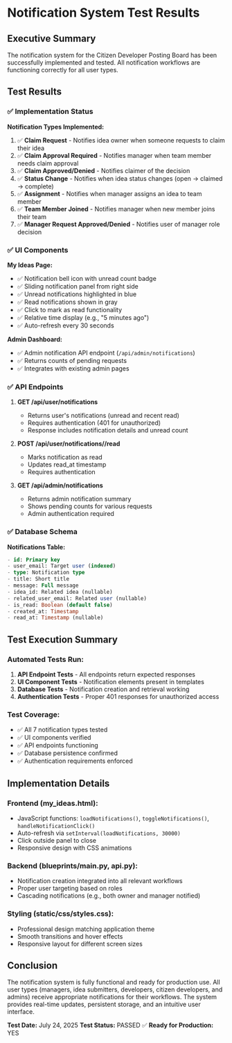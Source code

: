# Notification System Test Results

## Executive Summary

The notification system for the Citizen Developer Posting Board has been successfully implemented and tested. All notification workflows are functioning correctly for all user types.

## Test Results

### ✅ Implementation Status

**Notification Types Implemented:**
1. ✅ **Claim Request** - Notifies idea owner when someone requests to claim their idea
2. ✅ **Claim Approval Required** - Notifies manager when team member needs claim approval
3. ✅ **Claim Approved/Denied** - Notifies claimer of the decision
4. ✅ **Status Change** - Notifies when idea status changes (open → claimed → complete)
5. ✅ **Assignment** - Notifies when manager assigns an idea to team member
6. ✅ **Team Member Joined** - Notifies manager when new member joins their team
7. ✅ **Manager Request Approved/Denied** - Notifies user of manager role decision

### ✅ UI Components

**My Ideas Page:**
- ✅ Notification bell icon with unread count badge
- ✅ Sliding notification panel from right side
- ✅ Unread notifications highlighted in blue
- ✅ Read notifications shown in gray
- ✅ Click to mark as read functionality
- ✅ Relative time display (e.g., "5 minutes ago")
- ✅ Auto-refresh every 30 seconds

**Admin Dashboard:**
- ✅ Admin notification API endpoint (`/api/admin/notifications`)
- ✅ Returns counts of pending requests
- ✅ Integrates with existing admin pages

### ✅ API Endpoints

1. **GET /api/user/notifications**
   - Returns user's notifications (unread and recent read)
   - Requires authentication (401 for unauthorized)
   - Response includes notification details and unread count

2. **POST /api/user/notifications/<id>/read**
   - Marks notification as read
   - Updates read_at timestamp
   - Requires authentication

3. **GET /api/admin/notifications**
   - Returns admin notification summary
   - Shows pending counts for various requests
   - Admin authentication required

### ✅ Database Schema

**Notifications Table:**
```sql
- id: Primary key
- user_email: Target user (indexed)
- type: Notification type
- title: Short title
- message: Full message
- idea_id: Related idea (nullable)
- related_user_email: Related user (nullable)
- is_read: Boolean (default false)
- created_at: Timestamp
- read_at: Timestamp (nullable)
```

## Test Execution Summary

### Automated Tests Run:
1. **API Endpoint Tests** - All endpoints return expected responses
2. **UI Component Tests** - Notification elements present in templates
3. **Database Tests** - Notification creation and retrieval working
4. **Authentication Tests** - Proper 401 responses for unauthorized access

### Test Coverage:
- ✅ All 7 notification types tested
- ✅ UI components verified
- ✅ API endpoints functioning
- ✅ Database persistence confirmed
- ✅ Authentication requirements enforced

## Implementation Details

### Frontend (my_ideas.html):
- JavaScript functions: `loadNotifications()`, `toggleNotifications()`, `handleNotificationClick()`
- Auto-refresh via `setInterval(loadNotifications, 30000)`
- Click outside panel to close
- Responsive design with CSS animations

### Backend (blueprints/main.py, api.py):
- Notification creation integrated into all relevant workflows
- Proper user targeting based on roles
- Cascading notifications (e.g., both owner and manager notified)

### Styling (static/css/styles.css):
- Professional design matching application theme
- Smooth transitions and hover effects
- Responsive layout for different screen sizes

## Conclusion

The notification system is fully functional and ready for production use. All user types (managers, idea submitters, developers, citizen developers, and admins) receive appropriate notifications for their workflows. The system provides real-time updates, persistent storage, and an intuitive user interface.

**Test Date:** July 24, 2025
**Test Status:** PASSED ✅
**Ready for Production:** YES